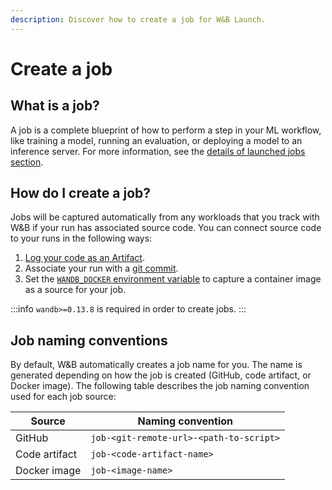 ```yaml
---
description: Discover how to create a job for W&B Launch.
---
```


# Create a job

## What is a job?

A job is a complete blueprint of how to perform a step in your ML workflow, like training a model, running an evaluation, or deploying a model to an inference server. For more information, see the [details of launched jobs section](launch-jobs#view-details-of-launched-jobs).

## How do I create a job?

Jobs will be captured automatically from any workloads that you track with W&B if your run has associated source code. You can connect source code to your runs in the following ways:

1. [Log your code as an Artifact](../app/features/panels/code.md#save-library-code).
2. Associate your run with a [git commit](../../guides/track/tracking-faq.md#how-can-i-save-the-git-commit-associated-with-my-run).
3. Set the [`WANDB_DOCKER` environment variable](../../guides/integrations/other/docker.md) to capture a container image as a source for your job.

:::info
`wandb>=0.13.8` is required in order to create jobs.
:::

## Job naming conventions

By default, W&B automatically creates a job name for you. The name is generated depending on how the job is created (GitHub, code artifact, or Docker image). The following table describes the job naming convention used for each job source:

| Source        | Naming convention                       |
| ------------- | --------------------------------------- |
| GitHub        | `job-<git-remote-url>-<path-to-script>` |
| Code artifact | `job-<code-artifact-name>`              |
| Docker image  | `job-<image-name>`                      |
